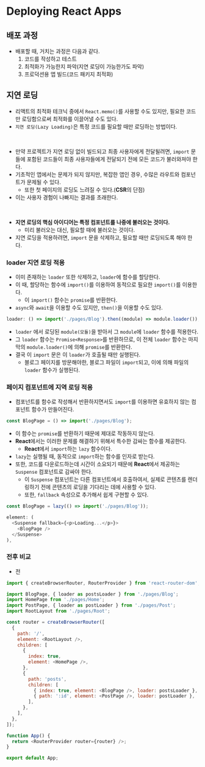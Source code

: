 # Deploying React Apps

## 배포 과정

- 배포할 때, 거치는 과정은 다음과 같다.
    1. 코드를 작성하고 테스트
    2. 최적화가 가능한지 파악(지연 로딩이 가능한가도 파악)
    3. 프로덕션용 앱 빌드(코드 패키지 최적화)
 
## 지연 로딩

- 리액트의 최적화 테크닉 중에서 `React.memo()`를 사용할 수도 있지만, 필요한 코드만 로딩함으로써 최적화를 이끌어낼 수도 있다.
- `지연 로딩(Lazy Loading)`은 특정 코드를 필요할 때만 로딩하는 방법이다.

<br/>

- 만약 프로젝트가 지연 로딩 없이 빌드되고 최종 사용자에게 전달될려면, `import` 문들에 포함된 코드들이 최종 사용자들에게 전달되기 전에 모든 코드가 불러와져야 한다.
- 기초적인 앱에서는 문제가 되지 않지만, 복잡한 앱인 경우, 수많은 라우트와 컴포넌트가 문제될 수 있다.
  - 또한 첫 페이지의 로딩도 느려질 수 있다.(**CSR**의 단점) 
- 이는 사용자 경험이 나빠지는 결과를 초래한다.

<br/>

- **지연 로딩의 핵심 아이디어는 특정 컴포넌트를 나중에 불러오는 것이다.**
    - 미리 불러오는 대신, 필요할 때에 불러오는 것이다.
- 지연 로딩을 적용하려면, `import` 문을 삭제하고, 필요할 때만 로딩되도록 해야 한다.

### loader 지연 로딩 적용

- 이미 존재하는 `loader` 또한 삭제하고, `loader`에 함수를 할당한다.
- 이 때, 할당하는 함수에 `import()`를 이용하여 동적으로 필요한 `import()`를 이용한다.
    - 이 `import()` 함수는 `promise`를 반환한다.
- `async`와 `await`을 이용할 수도 있지만, `then()`을 이용할 수도 있다. 

```javascript
loader: () => import('./pages/Blog').then((module) => module.loader()),
```

- `loader` 에서 로딩된 `module(모듈)`을 받아서 그 `module`에 `loader` 함수를 적용한다.
- 그 `loader` 함수는 `Promise<Response>`를 반환하므로, 이 전체 `loader` 함수는 마지막의 `module.loader()`에 의해 `promise`를 반환한다.
- 결국 이 `import` 문은 이 `loader`가 호출될 때만 실행된다.
    - 블로그 페이지를 방문해야한, 블로그 파일이 `import`되고, 이에 의해 파일의 `loader` 함수가 실행된다.  

### 페이지 컴포넌트에 지역 로딩 적용

- 컴포넌트를 함수로 작성해서 반환하지면서도 `import`를 이용하면 유효하지 않는 컴포넌트 함수가 만들어진다.

```javascript
const BlogPage = () => import('./pages/Blog');
```

- 이 함수는 `promise`를 반환하기 때문에 제대로 작동하지 않는다.
- **React**에서는 이러한 문제를 해결하기 위해서 특수한 감싸는 함수를 제공한다.
    - **React**에서 `import`하는 `lazy` 함수이다. 
- `lazy`는 실행될 때, 동적으로 `import`하는 함수를 인자로 받는다.
- 또한, 코드를 다운로드하는데 시간이 소요되기 때문에 **React**에서 제공하는 `Suspense` 컴포넌트로 감싸야 한다.
    - 이 `Suspense` 컴포넌트는 다른 컴포넌트에서 호출하여서, 실제로 콘텐츠를 렌더링하기 전에 콘텐츠의 로딩을 기다리는 데에 사용할 수 있다.
    - 또한, `fallback` 속성으로 추가해서 쉽게 구현할 수 있다.

```javascript
const BlogPage = lazy(() => import('./pages/Blog'));
```

```javascript
element: (
  <Suspense fallback={<p>Loading...</p>}>
    <BlogPage />
  </Suspense>
),
```

### 전후 비교

- 전

```javascript
import { createBrowserRouter, RouterProvider } from 'react-router-dom';

import BlogPage, { loader as postsLoader } from './pages/Blog';
import HomePage from './pages/Home';
import PostPage, { loader as postLoader } from './pages/Post';
import RootLayout from './pages/Root';

const router = createBrowserRouter([
  {
    path: '/',
    element: <RootLayout />,
    children: [
      {
        index: true,
        element: <HomePage />,
      },
      {
        path: 'posts',
        children: [
          { index: true, element: <BlogPage />, loader: postsLoader },
          { path: ':id', element: <PostPage />, loader: postLoader },
        ],
      },
    ],
  },
]);

function App() {
  return <RouterProvider router={router} />;
}

export default App;
```






























